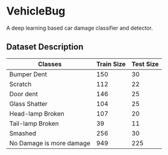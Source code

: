 # VehicleBug
A deep learning based car damage classifier and detector.


## Dataset Description

Classes           | Train Size    | Test Size
-------------     | ------------- | --------
Bumper Dent       |  150          | 30
Scratch           |  112          | 22
Door dent         |  146          | 25
Glass Shatter     |  104          | 25
Head-lamp Broken   | 107          | 20
Tail-lamp Broken   | 39           | 11
Smashed            | 256          | 30
No Damage is more damage          | 949          | 225


